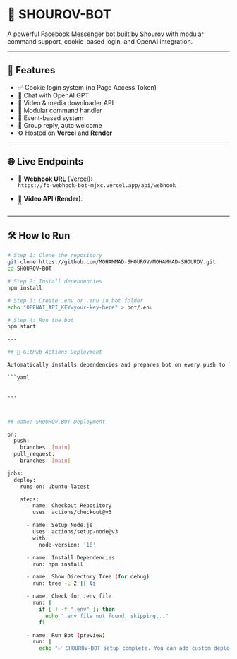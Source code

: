 # 🤖 SHOUROV-BOT

A powerful Facebook Messenger bot built by [Shourov](https://www.facebook.com/www.xsxx.com365) with modular command support, cookie-based login, and OpenAI integration.

---

## 🚀 Features

- ✅ Cookie login system (no Page Access Token)
- 🤖 Chat with OpenAI GPT
- 🎥 Video & media downloader API
- 📜 Modular command handler
- 🧩 Event-based system
- 💬 Group reply, auto welcome
- ⚙️ Hosted on **Vercel** and **Render**

---

## 🌐 Live Endpoints

- 🔗 **Webhook URL** (Vercel):  
  `https://fb-webhook-bot-mjxc.vercel.app/api/webhook`

- 🧠 **Video API (Render)**:  
  ``

---

## 🛠️ How to Run

```bash
# Step 1: Clone the repository
git clone https://github.com/MOHAMMAD-SHOUROV/MOHAMMAD-SHOUROV.git
cd SHOUROV-BOT

# Step 2: Install dependencies
npm install

# Step 3: Create .env or .enu in bot folder
echo "OPENAI_API_KEY=your-key-here" > bot/.enu

# Step 4: Run the bot
npm start

---

## 🚀 GitHub Actions Deployment

Automatically installs dependencies and prepares bot on every push to `main`.

```yaml


---



## name: SHOUROV-BOT Deployment

on:
  push:
    branches: [main]
  pull_request:
    branches: [main]

jobs:
  deploy:
    runs-on: ubuntu-latest

    steps:
      - name: Checkout Repository
        uses: actions/checkout@v3

      - name: Setup Node.js
        uses: actions/setup-node@v3
        with:
          node-version: '18'

      - name: Install Dependencies
        run: npm install

      - name: Show Directory Tree (for debug)
        run: tree -L 2 || ls

      - name: Check for .env file
        run: |
          if [ ! -f ".env" ]; then
            echo ".env file not found, skipping..."
          fi

      - name: Run Bot (preview)
        run: |
          echo "✅ SHOUROV-BOT setup complete. You can add custom deploy scripts here."
